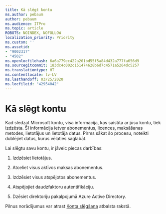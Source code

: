 ```yaml
---
title: Kā slēgt kontu
ms.author: pebaum
author: pebaum
ms.audience: ITPro
ms.topic: article
ROBOTS: NOINDEX, NOFOLLOW
localization_priority: Priority
ms.custom: ''
ms.assetid:
- "9002317"
- "4502"
ms.openlocfilehash: 6a6a779ec422a201bd55f5a84d432a777fa656d9
ms.sourcegitcommit: 183dc4c002c151474628b6d7c4571a5264dc5257
ms.translationtype: HT
ms.contentlocale: lv-LV
ms.lasthandoff: 03/25/2020
ms.locfileid: "42954042"
---
```

# <a name="how-to-close-your-account"></a>Kā slēgt kontu

Kad slēdzat Microsoft kontu, visa informācija, kas saistīta ar jūsu kontu, tiek izdzēsta. Šī informācija ietver abonementus, licences, maksāšanas metodes, lietotājus un lietotāja datus. Pirms sākat šo procesu, noteikti dublējiet datus, kurus vēlaties saglabāt.

Lai slēgtu savu kontu, ir jāveic piecas darbības:

1. Izdzēsiet lietotājus.

2. Atceliet visus aktīvos maksas abonementus.

3. Izdzēsiet visus atspējotos abonementus.

4. Atspējojiet daudzfaktoru autentifikāciju.

5. Dzēsiet direktoriju pakalpojumā Azure Active Directory.

Pilnus norādījumus var atrast [Konta slēgšana](https://docs.microsoft.com/microsoft-365/commerce/close-your-account) atbalsta rakstā.
